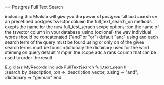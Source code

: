 == Postgres Full Text Search

including this Module will give you the power of postgres full text search 
on an predefined postgres tsvector column
the full_text_search_on methods exepts the name for the new full_test_serach scope
options:
:on the name of the tsvector column in your database
:using (optional) the way individual words should be concatenated ("and" or "or") default "and"
       using and each search term of the query must be found 
      using or only on of the given search terms must be found
:dictionary the dictunary used for the word steming on query default 'simple'
the scope add a rank column that can be used to order the result 

E.g 
class MyRecords
 include FullTextSearch
 full_text_search :search_by_description, :on => :description_vector, :using => "and", :dictionary => "german"
end